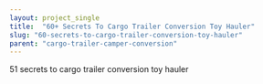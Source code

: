 ```yaml
---
layout: project_single
title:  "60+ Secrets To Cargo Trailer Conversion Toy Hauler"
slug: "60-secrets-to-cargo-trailer-conversion-toy-hauler"
parent: "cargo-trailer-camper-conversion"
---
```

51 secrets to cargo trailer conversion toy hauler
